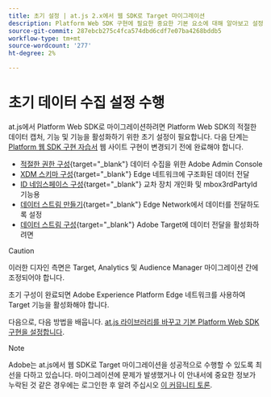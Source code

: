```yaml
---
title: 초기 설정 | at.js 2.x에서 웹 SDK로 Target 마이그레이션
description: Platform Web SDK 구현에 필요한 중요한 기본 요소에 대해 알아보고 설정합니다
source-git-commit: 287ebcb275c4fca574dbd6cdf7e07ba4268bddb5
workflow-type: tm+mt
source-wordcount: '277'
ht-degree: 2%

---
```


# 초기 데이터 수집 설정 수행

at.js에서 Platform Web SDK로 마이그레이션하려면 Platform Web SDK의 적절한 데이터 캡처, 기능 및 기능을 활성화하기 위한 초기 설정이 필요합니다. 다음 단계는 [Platform 웹 SDK 구현 자습서](https://experienceleague.adobe.com/docs/platform-learn/implement-web-sdk/overview.html?lang=ko-KR) 웹 사이트 구현이 변경되기 전에 완료해야 합니다.

- [적절한 권한 구성](https://experienceleague.adobe.com/docs/platform-learn/implement-web-sdk/initial-configuration/configure-permissions.html){target="_blank"} 데이터 수집을 위한 Adobe Admin Console
- [XDM 스키마 구성](https://experienceleague.adobe.com/docs/platform-learn/implement-web-sdk/initial-configuration/configure-schemas.html){target="_blank"} Edge 네트워크에 구조화된 데이터 전달
- [ID 네임스페이스 구성](https://experienceleague.adobe.com/docs/platform-learn/implement-web-sdk/initial-configuration/configure-identities.html){target="_blank"} 교차 장치 개인화 및 mbox3rdPartyId 기능용
- [데이터 스트림 만들기](https://experienceleague.adobe.com/docs/platform-learn/implement-web-sdk/initial-configuration/configure-datastream.html){target="_blank"} Edge Network에서 데이터를 전달하도록 설정
- [데이터 스트림 구성](https://experienceleague.adobe.com/docs/platform-learn/implement-web-sdk/applications-setup/setup-target.html#configure-the-datastream){target="_blank"} Adobe Target에 데이터 전달을 활성화하려면

>[!CAUTION]
>
>이러한 디자인 측면은 Target, Analytics 및 Audience Manager 마이그레이션 간에 조정되어야 합니다.

초기 구성이 완료되면 Adobe Experience Platform Edge 네트워크를 사용하여 Target 기능을 활성화해야 합니다.

다음으로, 다음 방법을 배웁니다. [at.js 라이브러리를 바꾸고 기본 Platform Web SDK 구현을 설정합니다](replace-library.md).

>[!NOTE]
>
>Adobe는 at.js에서 웹 SDK로 Target 마이그레이션을 성공적으로 수행할 수 있도록 최선을 다하고 있습니다. 마이그레이션에 문제가 발생했거나 이 안내서에 중요한 정보가 누락된 것 같은 경우에는 로그인한 후 알려 주십시오 [이 커뮤니티 토론](https://experienceleaguecommunities.adobe.com/t5/adobe-experience-platform-data/tutorial-discussion-migrate-target-from-at-js-to-web-sdk/m-p/575587#M463).
